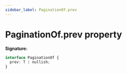 ```yaml
---
sidebar_label: PaginationOf.prev
---
```


# PaginationOf.prev property

**Signature:**

```typescript
interface PaginationOf {
  prev: T | nullish;
}
```
